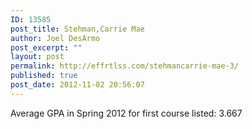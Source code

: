 ```yaml
---
ID: 13585
post_title: Stehman,Carrie Mae
author: Joel DesArmo
post_excerpt: ""
layout: post
permalink: http://effrtlss.com/stehmancarrie-mae-3/
published: true
post_date: 2012-11-02 20:56:07
---
```

<p>Average GPA in Spring 2012 for first course listed: 3.667</p>